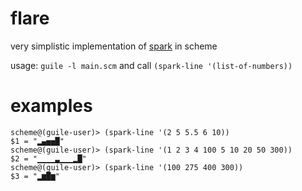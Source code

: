 # flare

very simplistic implementation of [spark](https://github.com/holman/spark) in scheme

usage: `guile -l main.scm` and call `(spark-line '(list-of-numbers))`

# examples
    scheme@(guile-user)> (spark-line '(2 5 5.5 6 10))
    $1 = "▂▄▅▅█"
    scheme@(guile-user)> (spark-line '(1 2 3 4 100 5 10 20 50 300))
    $2 = "▁▁▁▁▃▁▁▁▂█"
    scheme@(guile-user)> (spark-line '(100 275 400 300))
    $3 = "▂▆█▆"

